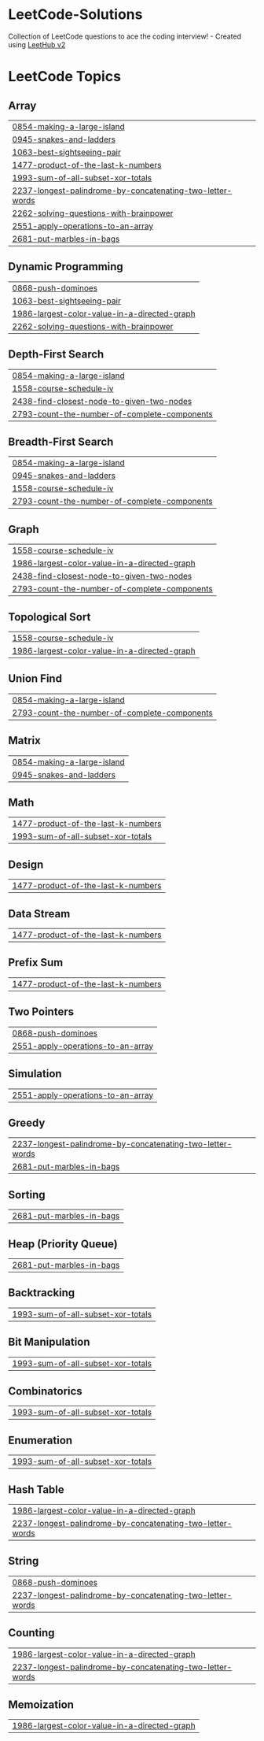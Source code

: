 # LeetCode-Solutions
Collection of LeetCode questions to ace the coding interview! - Created using [LeetHub v2](https://github.com/arunbhardwaj/LeetHub-2.0)

<!---LeetCode Topics Start-->
# LeetCode Topics
## Array
|  |
| ------- |
| [0854-making-a-large-island](https://github.com/Akshay2131/LeetCode-Solutions/tree/master/0854-making-a-large-island) |
| [0945-snakes-and-ladders](https://github.com/Akshay2131/LeetCode-Solutions/tree/master/0945-snakes-and-ladders) |
| [1063-best-sightseeing-pair](https://github.com/Akshay2131/LeetCode-Solutions/tree/master/1063-best-sightseeing-pair) |
| [1477-product-of-the-last-k-numbers](https://github.com/Akshay2131/LeetCode-Solutions/tree/master/1477-product-of-the-last-k-numbers) |
| [1993-sum-of-all-subset-xor-totals](https://github.com/Akshay2131/LeetCode-Solutions/tree/master/1993-sum-of-all-subset-xor-totals) |
| [2237-longest-palindrome-by-concatenating-two-letter-words](https://github.com/Akshay2131/LeetCode-Solutions/tree/master/2237-longest-palindrome-by-concatenating-two-letter-words) |
| [2262-solving-questions-with-brainpower](https://github.com/Akshay2131/LeetCode-Solutions/tree/master/2262-solving-questions-with-brainpower) |
| [2551-apply-operations-to-an-array](https://github.com/Akshay2131/LeetCode-Solutions/tree/master/2551-apply-operations-to-an-array) |
| [2681-put-marbles-in-bags](https://github.com/Akshay2131/LeetCode-Solutions/tree/master/2681-put-marbles-in-bags) |
## Dynamic Programming
|  |
| ------- |
| [0868-push-dominoes](https://github.com/Akshay2131/LeetCode-Solutions/tree/master/0868-push-dominoes) |
| [1063-best-sightseeing-pair](https://github.com/Akshay2131/LeetCode-Solutions/tree/master/1063-best-sightseeing-pair) |
| [1986-largest-color-value-in-a-directed-graph](https://github.com/Akshay2131/LeetCode-Solutions/tree/master/1986-largest-color-value-in-a-directed-graph) |
| [2262-solving-questions-with-brainpower](https://github.com/Akshay2131/LeetCode-Solutions/tree/master/2262-solving-questions-with-brainpower) |
## Depth-First Search
|  |
| ------- |
| [0854-making-a-large-island](https://github.com/Akshay2131/LeetCode-Solutions/tree/master/0854-making-a-large-island) |
| [1558-course-schedule-iv](https://github.com/Akshay2131/LeetCode-Solutions/tree/master/1558-course-schedule-iv) |
| [2438-find-closest-node-to-given-two-nodes](https://github.com/Akshay2131/LeetCode-Solutions/tree/master/2438-find-closest-node-to-given-two-nodes) |
| [2793-count-the-number-of-complete-components](https://github.com/Akshay2131/LeetCode-Solutions/tree/master/2793-count-the-number-of-complete-components) |
## Breadth-First Search
|  |
| ------- |
| [0854-making-a-large-island](https://github.com/Akshay2131/LeetCode-Solutions/tree/master/0854-making-a-large-island) |
| [0945-snakes-and-ladders](https://github.com/Akshay2131/LeetCode-Solutions/tree/master/0945-snakes-and-ladders) |
| [1558-course-schedule-iv](https://github.com/Akshay2131/LeetCode-Solutions/tree/master/1558-course-schedule-iv) |
| [2793-count-the-number-of-complete-components](https://github.com/Akshay2131/LeetCode-Solutions/tree/master/2793-count-the-number-of-complete-components) |
## Graph
|  |
| ------- |
| [1558-course-schedule-iv](https://github.com/Akshay2131/LeetCode-Solutions/tree/master/1558-course-schedule-iv) |
| [1986-largest-color-value-in-a-directed-graph](https://github.com/Akshay2131/LeetCode-Solutions/tree/master/1986-largest-color-value-in-a-directed-graph) |
| [2438-find-closest-node-to-given-two-nodes](https://github.com/Akshay2131/LeetCode-Solutions/tree/master/2438-find-closest-node-to-given-two-nodes) |
| [2793-count-the-number-of-complete-components](https://github.com/Akshay2131/LeetCode-Solutions/tree/master/2793-count-the-number-of-complete-components) |
## Topological Sort
|  |
| ------- |
| [1558-course-schedule-iv](https://github.com/Akshay2131/LeetCode-Solutions/tree/master/1558-course-schedule-iv) |
| [1986-largest-color-value-in-a-directed-graph](https://github.com/Akshay2131/LeetCode-Solutions/tree/master/1986-largest-color-value-in-a-directed-graph) |
## Union Find
|  |
| ------- |
| [0854-making-a-large-island](https://github.com/Akshay2131/LeetCode-Solutions/tree/master/0854-making-a-large-island) |
| [2793-count-the-number-of-complete-components](https://github.com/Akshay2131/LeetCode-Solutions/tree/master/2793-count-the-number-of-complete-components) |
## Matrix
|  |
| ------- |
| [0854-making-a-large-island](https://github.com/Akshay2131/LeetCode-Solutions/tree/master/0854-making-a-large-island) |
| [0945-snakes-and-ladders](https://github.com/Akshay2131/LeetCode-Solutions/tree/master/0945-snakes-and-ladders) |
## Math
|  |
| ------- |
| [1477-product-of-the-last-k-numbers](https://github.com/Akshay2131/LeetCode-Solutions/tree/master/1477-product-of-the-last-k-numbers) |
| [1993-sum-of-all-subset-xor-totals](https://github.com/Akshay2131/LeetCode-Solutions/tree/master/1993-sum-of-all-subset-xor-totals) |
## Design
|  |
| ------- |
| [1477-product-of-the-last-k-numbers](https://github.com/Akshay2131/LeetCode-Solutions/tree/master/1477-product-of-the-last-k-numbers) |
## Data Stream
|  |
| ------- |
| [1477-product-of-the-last-k-numbers](https://github.com/Akshay2131/LeetCode-Solutions/tree/master/1477-product-of-the-last-k-numbers) |
## Prefix Sum
|  |
| ------- |
| [1477-product-of-the-last-k-numbers](https://github.com/Akshay2131/LeetCode-Solutions/tree/master/1477-product-of-the-last-k-numbers) |
## Two Pointers
|  |
| ------- |
| [0868-push-dominoes](https://github.com/Akshay2131/LeetCode-Solutions/tree/master/0868-push-dominoes) |
| [2551-apply-operations-to-an-array](https://github.com/Akshay2131/LeetCode-Solutions/tree/master/2551-apply-operations-to-an-array) |
## Simulation
|  |
| ------- |
| [2551-apply-operations-to-an-array](https://github.com/Akshay2131/LeetCode-Solutions/tree/master/2551-apply-operations-to-an-array) |
## Greedy
|  |
| ------- |
| [2237-longest-palindrome-by-concatenating-two-letter-words](https://github.com/Akshay2131/LeetCode-Solutions/tree/master/2237-longest-palindrome-by-concatenating-two-letter-words) |
| [2681-put-marbles-in-bags](https://github.com/Akshay2131/LeetCode-Solutions/tree/master/2681-put-marbles-in-bags) |
## Sorting
|  |
| ------- |
| [2681-put-marbles-in-bags](https://github.com/Akshay2131/LeetCode-Solutions/tree/master/2681-put-marbles-in-bags) |
## Heap (Priority Queue)
|  |
| ------- |
| [2681-put-marbles-in-bags](https://github.com/Akshay2131/LeetCode-Solutions/tree/master/2681-put-marbles-in-bags) |
## Backtracking
|  |
| ------- |
| [1993-sum-of-all-subset-xor-totals](https://github.com/Akshay2131/LeetCode-Solutions/tree/master/1993-sum-of-all-subset-xor-totals) |
## Bit Manipulation
|  |
| ------- |
| [1993-sum-of-all-subset-xor-totals](https://github.com/Akshay2131/LeetCode-Solutions/tree/master/1993-sum-of-all-subset-xor-totals) |
## Combinatorics
|  |
| ------- |
| [1993-sum-of-all-subset-xor-totals](https://github.com/Akshay2131/LeetCode-Solutions/tree/master/1993-sum-of-all-subset-xor-totals) |
## Enumeration
|  |
| ------- |
| [1993-sum-of-all-subset-xor-totals](https://github.com/Akshay2131/LeetCode-Solutions/tree/master/1993-sum-of-all-subset-xor-totals) |
## Hash Table
|  |
| ------- |
| [1986-largest-color-value-in-a-directed-graph](https://github.com/Akshay2131/LeetCode-Solutions/tree/master/1986-largest-color-value-in-a-directed-graph) |
| [2237-longest-palindrome-by-concatenating-two-letter-words](https://github.com/Akshay2131/LeetCode-Solutions/tree/master/2237-longest-palindrome-by-concatenating-two-letter-words) |
## String
|  |
| ------- |
| [0868-push-dominoes](https://github.com/Akshay2131/LeetCode-Solutions/tree/master/0868-push-dominoes) |
| [2237-longest-palindrome-by-concatenating-two-letter-words](https://github.com/Akshay2131/LeetCode-Solutions/tree/master/2237-longest-palindrome-by-concatenating-two-letter-words) |
## Counting
|  |
| ------- |
| [1986-largest-color-value-in-a-directed-graph](https://github.com/Akshay2131/LeetCode-Solutions/tree/master/1986-largest-color-value-in-a-directed-graph) |
| [2237-longest-palindrome-by-concatenating-two-letter-words](https://github.com/Akshay2131/LeetCode-Solutions/tree/master/2237-longest-palindrome-by-concatenating-two-letter-words) |
## Memoization
|  |
| ------- |
| [1986-largest-color-value-in-a-directed-graph](https://github.com/Akshay2131/LeetCode-Solutions/tree/master/1986-largest-color-value-in-a-directed-graph) |
<!---LeetCode Topics End-->